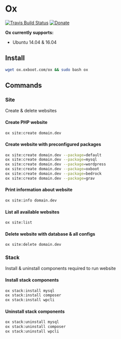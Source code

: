 # Ox 
[![Travis Build Status](https://travis-ci.org/oxboot/ox.svg)](https://travis-ci.org/oxboot/ox) [![Donate](https://img.shields.io/badge/Donate-PayPal-green.svg)](https://www.paypal.com/cgi-bin/webscr?cmd=_s-xclick&hosted_button_id=2VATG7M5GNZ6Q)

**Ox currently supports:**
- Ubuntu 14.04 & 16.04
## Install
```bash
wget ox.oxboot.com/ox && sudo bash ox
```
## Commands
### Site
Create & delete websites
#### Create PHP website
```bash
ox site:create domain.dev
```
#### Create website with preconfigured packages
```bash
ox site:create domain.dev --package=default
ox site:create domain.dev --package=mysql
ox site:create domain.dev --package=wordpress
ox site:create domain.dev --package=oxboot
ox site:create domain.dev --package=bedrock
ox site:create domain.dev --package=grav
```
#### Print information about website
```bash
ox site:info domain.dev
```
#### List all available websites
```bash
ox site:list
```
#### Delete website with database & all configs
```bash
ox site:delete domain.dev
```
### Stack
Install & uninstall components required to run website
#### Install stack components
```bash
ox stack:install mysql
ox stack:install composer
ox stack:install wpcli
```
#### Uninstall stack components
```bash
ox stack:uninstall mysql
ox stack:uninstall composer
ox stack:uninstall wpcli
```
